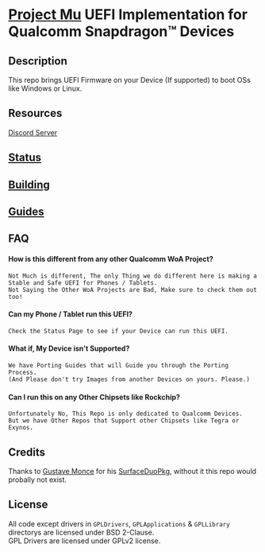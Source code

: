 # [Project Mu](https://microsoft.github.io/mu/) UEFI Implementation for Qualcomm Snapdragon™ Devices

<!-- ![Banner](https://github.com/Robotix22/Mu-Qcom/blob/main/Pictures/Banner.png) -->

## Description

This repo brings UEFI Firmware on your Device (If supported) to boot OSs like Windows or Linux.

<!--
## Other WoA Projects from us

Check out [Mu-Tegra](https://github.com/Robotix22/Mu-Tegra), UEFI for Tegra Devices. <br />
Or [Mu-Samsung](https://github.com/sonic011gamer/Mu-Samsung), UEFI for Exynos Devices.
-->

## Resources

[Discord Server](https://discord.gg/Dx2QgMx7Sv)

## [Status](https://github.com/Robotix22/Mu-Qcom/blob/main/Status.md)

## [Building](https://github.com/Robotix22/Mu-Qcom/blob/main/Building.md)

## [Guides](https://github.com/Robotix22/UEFI-Guides/blob/main/Mu-Qcom/README.md)

## FAQ

#### How is this different from any other Qualcomm WoA Project?

```
Not Much is different, The only Thing we do different here is making a Stable and Safe UEFI for Phones / Tablets.
Not Saying the Other WoA Projects are Bad, Make sure to check them out too!
```

#### Can my Phone / Tablet run this UEFI?

```
Check the Status Page to see if your Device can run this UEFI.
```

#### What if, My Device isn't Supported?

```
We have Porting Guides that will Guide you through the Porting Process.
(And Please don't try Images from another Devices on yours. Please.)
```

#### Can I run this on any Other Chipsets like Rockchip?

```
Unfortunately No, This Repo is only dedicated to Qualcomm Devices.
But we have Other Repos that Support other Chipsets like Tegra or Exynos.
```

## Credits

Thanks to [Gustave Monce](https://github.com/gus33000) for his [SurfaceDuoPkg](https://github.com/WOA-Project/SurfaceDuoPkg), without it this repo would probally not exist.

## License

All code except drivers in `GPLDrivers`, `GPLApplications` & `GPLLibrary` directorys are licensed under BSD 2-Clause. <br />
GPL Drivers are licensed under GPLv2 license.

